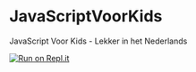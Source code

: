 # JavaScriptVoorKids
JavaScript Voor Kids - Lekker in het Nederlands

[![Run on Repl.it](https://repl.it/badge/github/JointEffort/JavaScriptVoorKids)](https://repl.it/github/JointEffort/JavaScriptVoorKids)